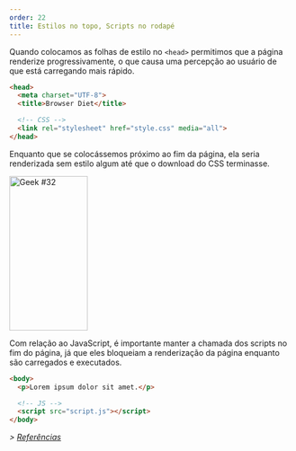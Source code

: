 ```yaml
---
order: 22
title: Estilos no topo, Scripts no rodapé
---
```


Quando colocamos as folhas de estilo no `<head>` permitimos que a página renderize progressivamente, o que causa uma percepção ao usuário de que está carregando mais rápido.

```html
<head>
  <meta charset="UTF-8">
  <title>Browser Diet</title>

  <!-- CSS -->
  <link rel="stylesheet" href="style.css" media="all">
</head>
```

Enquanto que se colocássemos próximo ao fim da página, ela seria renderizada sem estilo algum até que o download do CSS terminasse.

<div class="img-right">
  <img id="geek-32" class="icos-geek" src="https://browserdiet.com/assets/img/32.png" alt="Geek #32" width="139" height="275" />
</div>

Com relação ao JavaScript, é importante manter a chamada dos scripts no fim do página, já que eles bloqueiam a renderização da página enquanto são carregados e executados.

```html
<body>
  <p>Lorem ipsum dolor sit amet.</p>

  <!-- JS -->
  <script src="script.js"></script>
</body>
```

*> [Referências](https://github.com/zenorocha/browser-diet/wiki/References#wiki-styles-up-top-scripts-down-bottom)*
